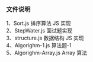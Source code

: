 ### 文件说明

1、Sort.js 排序算法 JS 实现  
2、StepWater.js 面试题实现  
3、structure.js 数据结构 JS 实现  
4、Algorighm-1.js 算法题-1  
5、Algorighm-Array.js Array 算法
